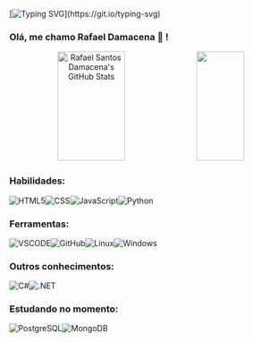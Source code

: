 

[![Typing SVG](https://readme-typing-svg.herokuapp.com/?color=00bfbf&size=20&center=true&vCenter=true&width=1000&lines=Seja+bem+vindo!)](https://git.io/typing-svg) 


### Olá, me chamo Rafael Damacena 👋 !


<div align="center">  
  <img width="49%" height="195px" src="https://github-readme-stats.vercel.app/api?username=rafaelsdamacena&show_icons=true&theme=radical" alt="Rafael Santos Damacena's GitHub Stats" /> 
  <img width="41%" height="195px" src="https://github-readme-stats.vercel.app/api/top-langs/?username=rafaelsdamacena&layout=compact&hide_border=true&title_color=00bfbf&text_color=00bfbf&bg_color=0d1117" />
</div>


### Habilidades:

<div style="display: flex"><br/>
<img align="center" alt="HTML5" src="https://img.shields.io/badge/HTML5-E34F26?style=for-the-badge&logo=html5&logoColor=white"/>

<img align="center" alt="CSS" src="https://img.shields.io/badge/CSS3-1572B6?style=for-the-badge&logo=css3&logoColor=white">

<img align="center" alt="JavaScript" src="https://img.shields.io/badge/JavaScript-F7DF1E?style=for-the-badge&logo=javascript&logoColor=black"/>

<img align="center" alt="Python" src="https://img.shields.io/badge/Python-3776AB?style=for-the-badge&logo=python&logoColor=white">

</div>

### Ferramentas:

<div style="display: flex"><br/>
<img align="center" alt="VSCODE" src="https://img.shields.io/badge/Visual_Studio_Code-0078D4?style=for-the-badge&logo=visual%20studio%20code&logoColor=white"/>

<img align="center" alt="GitHub" src="https://img.shields.io/badge/GitHub-100000?style=for-the-badge&logo=github&logoColor=white"/>

<img align="center" alt="Linux" src="https://img.shields.io/badge/Linux-FCC624?style=for-the-badge&logo=linux&logoColor=black"/>

<img align="center" alt="Windows" src="https://img.shields.io/badge/Windows-0078D6?style=for-the-badge&logo=windows&logoColor=white"/>

</div>

### Outros conhecimentos:
<div style="display: flex"><br/>
<img align="center" alt="C#" src="https://img.shields.io/badge/C%23-239120?style=for-the-badge&logo=c-sharp&logoColor=white"/>

<img align="center" alt=".NET" src="https://img.shields.io/badge/.NET-5C2D91?style=for-the-badge&logo=.net&logoColor=white">
</div>


### Estudando no momento:

<div style="display: flex"><br/>
<img align="center" alt="PostgreSQL" src="https://img.shields.io/badge/PostgreSQL-316192?style=for-the-badge&logo=postgresql&logoColor=white"/>

<img align="center" alt="MongoDB" src="https://img.shields.io/badge/MongoDB-4EA94B?style=for-the-badge&logo=mongodb&logoColor=white">

</div>

